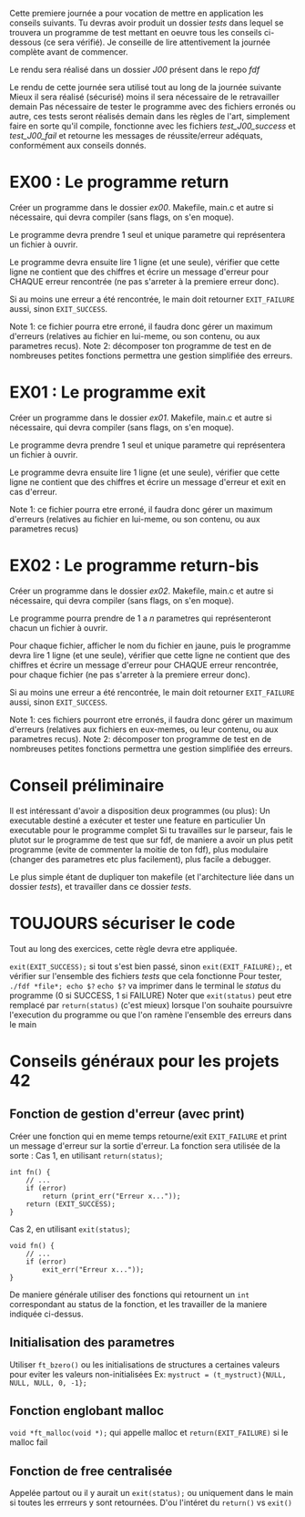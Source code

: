 Cette premiere journée a pour vocation de mettre en application les conseils suivants.
Tu devras avoir produit un dossier *tests* dans lequel se trouvera un programme de test mettant en oeuvre tous les conseils ci-dessous (ce sera vérifié).
Je conseille de lire attentivement la journée complète avant de commencer.

Le rendu sera réalisé dans un dossier *J00* présent dans le repo *fdf*

Le rendu de cette journée sera utilisé tout au long de la journée suivante
Mieux il sera réalisé (sécurisé) moins il sera nécessaire de le retravailler demain
Pas nécessaire de tester le programme avec des fichiers erronés ou autre, ces tests seront réalisés demain dans les règles de l'art, simplement faire en sorte qu'il compile, fonctionne avec les fichiers *test_J00_success* et *test_J00_fail* et retourne les messages de réussite/erreur adéquats, conformément aux conseils donnés.

# EX00 : Le programme return
Créer un programme dans le dossier *ex00*.
Makefile, main.c et autre si nécessaire, qui devra compiler (sans flags, on s'en moque).

Le programme devra prendre 1 seul et unique parametre qui représentera un fichier à ouvrir.

Le programme devra ensuite lire 1 ligne (et une seule), vérifier que cette ligne ne contient que des chiffres et écrire un message d'erreur pour CHAQUE erreur rencontrée (ne pas s'arreter à la premiere erreur donc).

Si au moins une erreur a été rencontrée, le main doit retourner `EXIT_FAILURE` aussi, sinon `EXIT_SUCCESS`.

Note 1: ce fichier pourra etre erroné, il faudra donc gérer un maximum d'erreurs (relatives au fichier en lui-meme, ou son contenu, ou aux parametres recus).
Note 2: décomposer ton programme de test en de nombreuses petites fonctions permettra une gestion simplifiée des erreurs.

# EX01 : Le programme exit
Créer un programme dans le dossier *ex01*.
Makefile, main.c et autre si nécessaire, qui devra compiler (sans flags, on s'en moque).

Le programme devra prendre 1 seul et unique parametre qui représentera un fichier à ouvrir.

Le programme devra ensuite lire 1 ligne (et une seule), vérifier que cette ligne ne contient que des chiffres et écrire un message d'erreur et exit en cas d'erreur.

Note 1: ce fichier pourra etre erroné, il faudra donc gérer un maximum d'erreurs (relatives au fichier en lui-meme, ou son contenu, ou aux parametres recus)

# EX02 : Le programme return-bis
Créer un programme dans le dossier *ex02*.
Makefile, main.c et autre si nécessaire, qui devra compiler (sans flags, on s'en moque).

Le programme pourra prendre de 1 a *n* parametres qui représenteront chacun un fichier à ouvrir.

Pour chaque fichier, afficher le nom du fichier en jaune, puis le programme devra lire 1 ligne (et une seule), vérifier que cette ligne ne contient que des chiffres et écrire un message d'erreur pour CHAQUE erreur rencontrée, pour chaque fichier (ne pas s'arreter à la premiere erreur donc).

Si au moins une erreur a été rencontrée, le main doit retourner `EXIT_FAILURE` aussi, sinon `EXIT_SUCCESS`.

Note 1: ces fichiers pourront etre erronés, il faudra donc gérer un maximum d'erreurs (relatives aux fichiers en eux-memes, ou leur contenu, ou aux parametres recus).
Note 2: décomposer ton programme de test en de nombreuses petites fonctions permettra une gestion simplifiée des erreurs.


# Conseil préliminaire
Il est intéressant d'avoir a disposition deux programmes (ou plus):
Un executable destiné a exécuter et tester une feature en particulier
Un executable pour le programme complet
Si tu travailles sur le parseur, fais le plutot sur le programme de test que sur fdf, de maniere a avoir un plus petit programme (evite de commenter la moitie de ton fdf), plus modulaire (changer des parametres etc plus facilement), plus facile a debugger.

Le plus simple étant de dupliquer ton makefile (et l'architecture liée dans un dossier *tests*), et travailler dans ce dossier *tests*.

# TOUJOURS sécuriser le code
Tout au long des exercices, cette règle devra etre appliquée.

`exit(EXIT_SUCCESS);` si tout s'est bien passé, sinon `exit(EXIT_FAILURE);`, et vérifier sur l'ensemble des fichiers *tests* que cela fonctionne
Pour tester, `./fdf *file*; echo $?` `echo $?` va imprimer dans le terminal le *status* du programme (0 si SUCCESS, 1 si FAILURE)
Noter que `exit(status)` peut etre remplacé par `return(status)` (c'est mieux) lorsque l'on souhaite poursuivre l'execution du programme ou que l'on ramène l'ensemble des erreurs dans le main

# Conseils généraux pour les projets 42

## Fonction de gestion d'erreur (avec print)
Créer une fonction qui en meme temps retourne/exit `EXIT_FAILURE` et print un message d'erreur sur la sortie d'erreur. 
La fonction sera utilisée de la sorte :
Cas 1, en utilisant `return(status)`;
```
int fn() {
    // ...
    if (error)
        return (print_err("Erreur x..."));
    return (EXIT_SUCCESS);
}
```
Cas 2, en utilisant `exit(status)`;
```
void fn() {
    // ...
    if (error)
        exit_err("Erreur x..."));
}
```
De maniere générale utiliser des fonctions qui retournent un `int` correspondant au status de la fonction, et les travailler de la maniere indiquée ci-dessus.

## Initialisation des parametres
Utiliser `ft_bzero()` ou les initialisations de structures a certaines valeurs pour eviter les valeurs non-initialisées
Ex: `mystruct = (t_mystruct){NULL, NULL, NULL, 0, -1};`

## Fonction englobant malloc
`void *ft_malloc(void *);` qui appelle malloc et `return(EXIT_FAILURE)` si le malloc fail

## Fonction de free centralisée
Appelée partout ou il y aurait un `exit(status);` ou uniquement dans le main si toutes les errreurs y sont retournées. D'ou l'intéret du `return()` vs `exit()`
